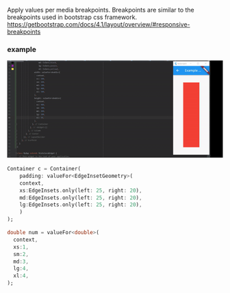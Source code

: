 Apply values per media breakpoints. Breakpoints are similar to the breakpoints used in 
bootstrap css framework.
https://getbootstrap.com/docs/4.1/layout/overview/#responsive-breakpoints

### example
![Media Breakpoint demo](example/example.gif)
```dart
Container c = Container(
    padding: valueFor<EdgeInsetGeometry>(
    context,
    xs:EdgeInsets.only(left: 25, right: 20),
    md:EdgeInsets.only(left: 25, right: 20),
    lg:EdgeInsets.only(left: 25, right: 20),
    )
);
```

```dart
double num = valueFor<double>(
  context, 
  xs:1,
  sm:2,
  md:3,
  lg:4,
  xl:4,
);
 ```

